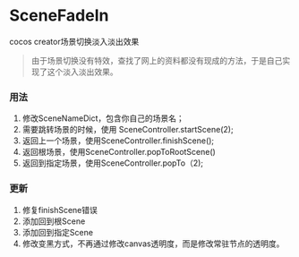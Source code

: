 # SceneFadeIn
cocos creator场景切换淡入淡出效果

> 由于场景切换没有特效，查找了网上的资料都没有现成的方法，于是自己实现了这个淡入淡出效果。

### 用法
1. 修改SceneNameDict，包含你自己的场景名；
2. 需要跳转场景的时候，使用 SceneController.startScene(2);
3. 返回上一个场景，使用SceneController.finishScene();
4. 返回根场景，使用SceneController.popToRootScene()
5. 返回到指定场景，使用SceneController.popTo（2);

### 更新
1. 修复finishScene错误
2. 添加回到根Scene
3. 添加回到指定Scene
4. 修改变黑方式，不再通过修改canvas透明度，而是修改常驻节点的透明度。